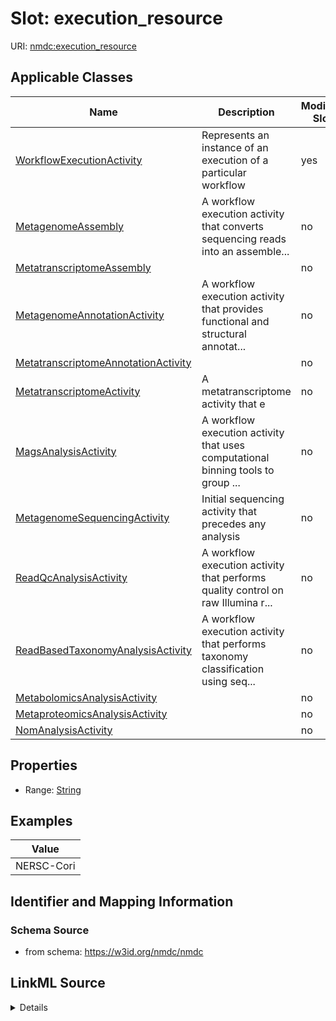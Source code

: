 # Slot: execution_resource

URI: [nmdc:execution_resource](https://w3id.org/nmdc/execution_resource)



<!-- no inheritance hierarchy -->




## Applicable Classes

| Name | Description | Modifies Slot |
| --- | --- | --- |
[WorkflowExecutionActivity](WorkflowExecutionActivity.md) | Represents an instance of an execution of a particular workflow |  yes  |
[MetagenomeAssembly](MetagenomeAssembly.md) | A workflow execution activity that converts sequencing reads into an assemble... |  no  |
[MetatranscriptomeAssembly](MetatranscriptomeAssembly.md) |  |  no  |
[MetagenomeAnnotationActivity](MetagenomeAnnotationActivity.md) | A workflow execution activity that provides functional and structural annotat... |  no  |
[MetatranscriptomeAnnotationActivity](MetatranscriptomeAnnotationActivity.md) |  |  no  |
[MetatranscriptomeActivity](MetatranscriptomeActivity.md) | A metatranscriptome activity that e |  no  |
[MagsAnalysisActivity](MagsAnalysisActivity.md) | A workflow execution activity that uses computational binning tools to group ... |  no  |
[MetagenomeSequencingActivity](MetagenomeSequencingActivity.md) | Initial sequencing activity that precedes any analysis |  no  |
[ReadQcAnalysisActivity](ReadQcAnalysisActivity.md) | A workflow execution activity that performs quality control on raw Illumina r... |  no  |
[ReadBasedTaxonomyAnalysisActivity](ReadBasedTaxonomyAnalysisActivity.md) | A workflow execution activity that performs taxonomy classification using seq... |  no  |
[MetabolomicsAnalysisActivity](MetabolomicsAnalysisActivity.md) |  |  no  |
[MetaproteomicsAnalysisActivity](MetaproteomicsAnalysisActivity.md) |  |  no  |
[NomAnalysisActivity](NomAnalysisActivity.md) |  |  no  |







## Properties

* Range: [String](String.md)






## Examples

| Value |
| --- |
| NERSC-Cori |

## Identifier and Mapping Information







### Schema Source


* from schema: https://w3id.org/nmdc/nmdc




## LinkML Source

<details>
```yaml
name: execution_resource
examples:
- value: NERSC-Cori
from_schema: https://w3id.org/nmdc/nmdc
rank: 1000
domain: Activity
alias: execution_resource
domain_of:
- WorkflowExecutionActivity
range: string

```
</details>